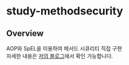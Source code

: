 # study-methodsecurity
## Overview
AOP와 SpEL을 이용하여 메서드 시큐리티 직접 구현 </br>
자세한 내용은 [저의 블로그](https://rere950303.github.io/spring/core/methodsecurity/)에서 확인 가능합니다.
